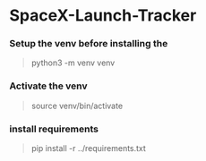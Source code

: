 # SpaceX-Launch-Tracker


### Setup the venv before installing the 

> python3 -m venv venv

### Activate the venv

> source venv/bin/activate

### install requirements

> pip install -r ../requirements.txt